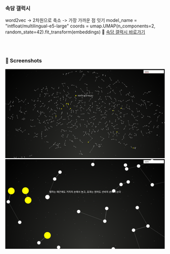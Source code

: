 <br>

### 속담 갤럭시
word2vec -> 2차원으로 축소 -> 가장 가까운 점 잇기
model_name = "intfloat/multilingual-e5-large"
coords = umap.UMAP(n_components=2, random_state=42).fit_transform(embeddings)
🔗 [속담 갤럭시 바로가기](https://abc-crtl.github.io/sokdam/)

<br>
<br>

### 📸 Screenshots

![스크린샷 1](s2.png)  
![스크린샷 2](s3.png)
